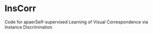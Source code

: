 # InsCorr
Code for apaerSelf-supervised Learning of Visual Correspondence via Instance Discrimination
